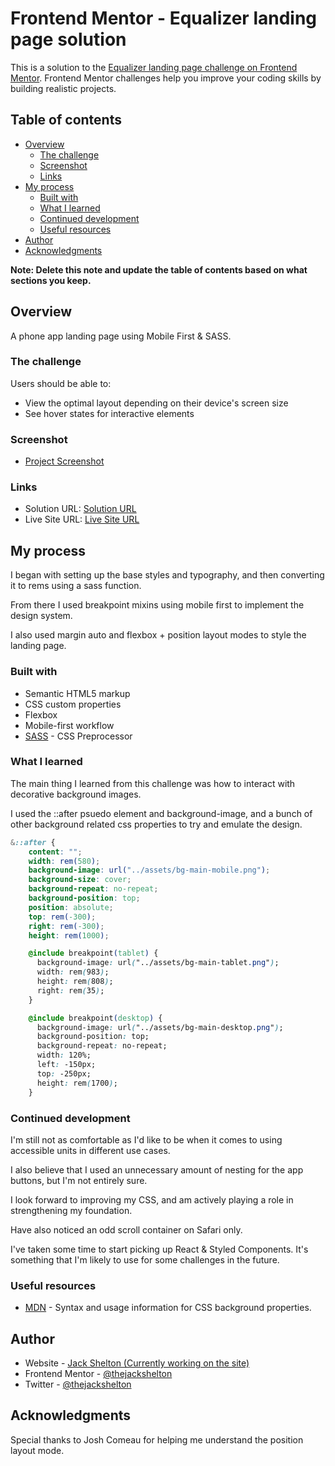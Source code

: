 # Frontend Mentor - Equalizer landing page solution

This is a solution to the [Equalizer landing page challenge on Frontend Mentor](https://www.frontendmentor.io/challenges/equalizer-landing-page-7VJ4gp3DE). Frontend Mentor challenges help you improve your coding skills by building realistic projects.

## Table of contents

- [Overview](#overview)
  - [The challenge](#the-challenge)
  - [Screenshot](#screenshot)
  - [Links](#links)
- [My process](#my-process)
  - [Built with](#built-with)
  - [What I learned](#what-i-learned)
  - [Continued development](#continued-development)
  - [Useful resources](#useful-resources)
- [Author](#author)
- [Acknowledgments](#acknowledgments)

**Note: Delete this note and update the table of contents based on what sections you keep.**

## Overview

A phone app landing page using Mobile First & SASS.

### The challenge

Users should be able to:

- View the optimal layout depending on their device's screen size
- See hover states for interactive elements

### Screenshot

- [Project Screenshot](https://imgur.com/iQRhpD0)

### Links

- Solution URL: [Solution URL](https://github.com/thejackshelton/equalizer-landing-page)
- Live Site URL: [Live Site URL](https://equalizer-landing-page-gamma.vercel.app/)

## My process

I began with setting up the base styles and typography, and then converting it to rems using a sass function.

From there I used breakpoint mixins using mobile first to implement the design system.

I also used margin auto and flexbox + position layout modes to style the landing page.

### Built with

- Semantic HTML5 markup
- CSS custom properties
- Flexbox
- Mobile-first workflow
- [SASS](https://sass-lang.com/documentation/) - CSS Preprocessor

### What I learned

The main thing I learned from this challenge was how to interact with decorative background images.

I used the ::after psuedo element and background-image, and a bunch of other background related css properties to try and emulate the design.

```css
&::after {
    content: "";
    width: rem(580);
    background-image: url("../assets/bg-main-mobile.png");
    background-size: cover;
    background-repeat: no-repeat;
    background-position: top;
    position: absolute;
    top: rem(-300);
    right: rem(-300);
    height: rem(1000);

    @include breakpoint(tablet) {
      background-image: url("../assets/bg-main-tablet.png");
      width: rem(983);
      height: rem(808);
      right: rem(35);
    }

    @include breakpoint(desktop) {
      background-image: url("../assets/bg-main-desktop.png");
      background-position: top;
      background-repeat: no-repeat;
      width: 120%;
      left: -150px;
      top: -250px;
      height: rem(1700);
    }
```

### Continued development

I'm still not as comfortable as I'd like to be when it comes to using accessible units in different use cases.

I also believe that I used an unnecessary amount of nesting for the app buttons, but I'm not entirely sure.

I look forward to improving my CSS, and am actively playing a role in strengthening my foundation.

Have also noticed an odd scroll container on Safari only.

I've taken some time to start picking up React & Styled Components. It's something that I'm likely to use for some challenges in the future.

### Useful resources

- [MDN](https://developer.mozilla.org/en-US/) - Syntax and usage information for CSS background properties.

## Author

- Website - [Jack Shelton (Currently working on the site)](https://jackshelton.com)
- Frontend Mentor - [@thejackshelton](https://www.frontendmentor.io/profile/yourusername)
- Twitter - [@thejackshelton](https://www.twitter.com/thejackshelton)

## Acknowledgments

Special thanks to Josh Comeau for helping me understand the position layout mode.
